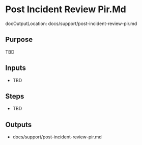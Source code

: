 # Post Incident Review Pir.Md

docOutputLocation: docs/support/post-incident-review-pir.md

## Purpose

TBD

## Inputs

- TBD

## Steps

- TBD

## Outputs

- docs/support/post-incident-review-pir.md
